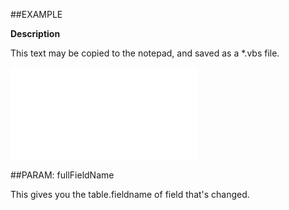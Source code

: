 

##EXAMPLE

**Description**

This text may be copied to the notepad, and saved as a *.vbs file.

![](../../Examples/vbs/ClientScript.OnCurrentProjectFieldChanged.vbs.txt)







##PARAM: fullFieldName


This gives you the table.fieldname of field that's changed.




